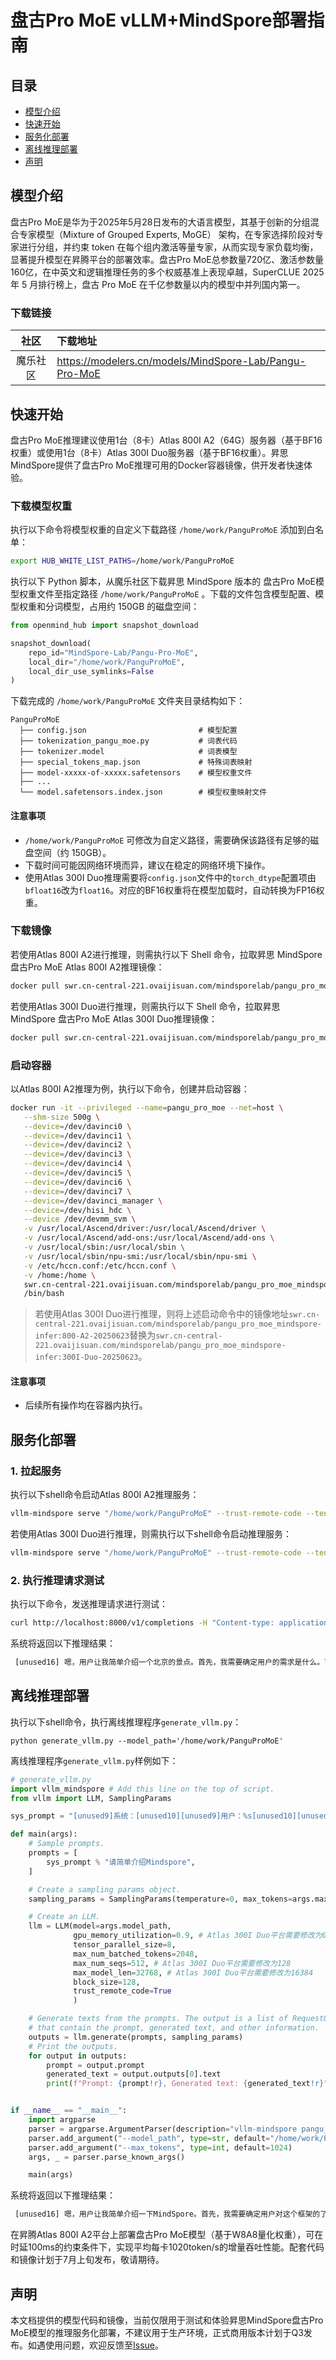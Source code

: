 # 盘古Pro MoE vLLM+MindSpore部署指南

## 目录

- [模型介绍](#模型介绍)
- [快速开始](#快速开始)
- [服务化部署](#服务化部署)
- [离线推理部署](#离线推理部署)
- [声明](#声明)

## 模型介绍

盘古Pro MoE是华为于2025年5月28日发布的大语言模型，其基于创新的分组混合专家模型（Mixture of Grouped Experts, MoGE） 架构，在专家选择阶段对专家进行分组，并约束 token 在每个组内激活等量专家，从而实现专家负载均衡，显著提升模型在昇腾平台的部署效率。盘古Pro MoE总参数量720亿、激活参数量160亿，在中英文和逻辑推理任务的多个权威基准上表现卓越，SuperCLUE 2025 年 5 月排行榜上，盘古 Pro MoE 在千亿参数量以内的模型中并列国内第一。

### 下载链接


|   社区   | 下载地址                                               |
| :------: | :----------------------------------------------------- |
| 魔乐社区 | https://modelers.cn/models/MindSpore-Lab/Pangu-Pro-MoE |

## 快速开始

盘古Pro MoE推理建议使用1台（8卡）Atlas 800I A2（64G）服务器（基于BF16权重）或使用1台（8卡）Atlas 300I Duo服务器（基于BF16权重）。昇思MindSpore提供了盘古Pro MoE推理可用的Docker容器镜像，供开发者快速体验。

### 下载模型权重

执行以下命令将模型权重的自定义下载路径 `/home/work/PanguProMoE` 添加到白名单：

```bash
export HUB_WHITE_LIST_PATHS=/home/work/PanguProMoE
```

执行以下 Python 脚本，从魔乐社区下载昇思 MindSpore 版本的 盘古Pro MoE模型权重文件至指定路径 `/home/work/PanguProMoE` 。下载的文件包含模型配置、模型权重和分词模型，占用约 150GB 的磁盘空间：

```python
from openmind_hub import snapshot_download

snapshot_download(
    repo_id="MindSpore-Lab/Pangu-Pro-MoE",
    local_dir="/home/work/PanguProMoE",
    local_dir_use_symlinks=False
)
```

下载完成的 `/home/work/PanguProMoE` 文件夹目录结构如下：

```text
PanguProMoE
  ├── config.json                         # 模型配置
  ├── tokenization_pangu_moe.py           # 词表代码
  ├── tokenizer.model                     # 词表模型
  ├── special_tokens_map.json             # 特殊词表映射
  ├── model-xxxxx-of-xxxxx.safetensors    # 模型权重文件
  ├── ...
  └── model.safetensors.index.json        # 模型权重映射文件

```

#### 注意事项

- `/home/work/PanguProMoE` 可修改为自定义路径，需要确保该路径有足够的磁盘空间（约 150GB）。
- 下载时间可能因网络环境而异，建议在稳定的网络环境下操作。
- 使用Atlas 300I Duo推理需要将`config.json`文件中的`torch_dtype`配置项由`bfloat16`改为`float16`。对应的BF16权重将在模型加载时，自动转换为FP16权重。

### 下载镜像

若使用Atlas 800I A2进行推理，则需执行以下 Shell 命令，拉取昇思 MindSpore 盘古Pro MoE Atlas 800I A2推理镜像：

```bash
docker pull swr.cn-central-221.ovaijisuan.com/mindsporelab/pangu_pro_moe_mindspore-infer:800-A2-20250623
```

若使用Atlas 300I Duo进行推理，则需执行以下 Shell 命令，拉取昇思 MindSpore 盘古Pro MoE Atlas 300I Duo推理镜像：

```bash
docker pull swr.cn-central-221.ovaijisuan.com/mindsporelab/pangu_pro_moe_mindspore-infer:300I-Duo-20250623
```

### 启动容器

以Atlas 800I A2推理为例，执行以下命令，创建并启动容器：

```bash
docker run -it --privileged --name=pangu_pro_moe --net=host \
   --shm-size 500g \
   --device=/dev/davinci0 \
   --device=/dev/davinci1 \
   --device=/dev/davinci2 \
   --device=/dev/davinci3 \
   --device=/dev/davinci4 \
   --device=/dev/davinci5 \
   --device=/dev/davinci6 \
   --device=/dev/davinci7 \
   --device=/dev/davinci_manager \
   --device=/dev/hisi_hdc \
   --device /dev/devmm_svm \
   -v /usr/local/Ascend/driver:/usr/local/Ascend/driver \
   -v /usr/local/Ascend/add-ons:/usr/local/Ascend/add-ons \
   -v /usr/local/sbin:/usr/local/sbin \
   -v /usr/local/sbin/npu-smi:/usr/local/sbin/npu-smi \
   -v /etc/hccn.conf:/etc/hccn.conf \
   -v /home:/home \
   swr.cn-central-221.ovaijisuan.com/mindsporelab/pangu_pro_moe_mindspore-infer:800-A2-20250623 \
   /bin/bash
```

> 若使用Atlas 300I Duo进行推理，则将上述启动命令中的镜像地址`swr.cn-central-221.ovaijisuan.com/mindsporelab/pangu_pro_moe_mindspore-infer:800-A2-20250623`替换为`swr.cn-central-221.ovaijisuan.com/mindsporelab/pangu_pro_moe_mindspore-infer:300I-Duo-20250623`。

#### 注意事项

- 后续所有操作均在容器内执行。

## 服务化部署

### 1. 拉起服务

执行以下shell命令启动Atlas 800I A2推理服务：

```bash
vllm-mindspore serve "/home/work/PanguProMoE" --trust-remote-code --tensor-parallel-size=8 --gpu-memory-utilization=0.9 --max-num-batched-tokens=2048 --max-num-seqs=512 --block-size=128 --max-model-len=32768
```

若使用Atlas 300I Duo进行推理，则需执行以下shell命令启动推理服务：

```bash
vllm-mindspore serve "/home/work/PanguProMoE" --trust-remote-code --tensor-parallel-size=8 --gpu-memory-utilization=0.8 --max-num-batched-tokens=2048 --max-num-seqs=128 --block-size=128 --max-model-len=16384
```

### 2. 执行推理请求测试

执行以下命令，发送推理请求进行测试：

```bash
curl http://localhost:8000/v1/completions -H "Content-type: application/json" -d '{"model": "/home/work/PanguProMoE", "prompt": "[unused9]系统：[unused10][unused9]用户：请简单介绍一个北京的景点[unused10][unused9]助手：", "max_tokens": 1024, "temperature": 0.0}' &
```

系统将返回以下推理结果：

```txt
 [unused16] 嗯，用户让我简单介绍一个北京的景点。首先，我需要确定用户的需求是什么。可能他们计划去北京旅游，或者在做相关的项目，需要快速了解一个景点。用户提到“简单介绍”，所以不需要太详细的信息，但关键点要涵盖到。\n\n接下来，我得选一个北京最有代表性的景点。故宫肯定是首选，因为它不仅是北京的标志性建筑，也是世界文化遗产，知名度高，信息也容易整理。不过，也有可能用户想了解其他景点，比如长城、颐和园或者天坛。但考虑到故宫的综合性，可能更适合作为例子。\n\n然后，我需要确定介绍的结构。通常包括名称、位置、历史背景、主要看点、特色以及参观提示。这样用户能快速获取关键信息。比如故宫的历史背景，从明朝开始，建筑规模，文物收藏，这些都是重点。\n\n还要注意语言简洁，避免使用复杂术语。比如提到“世界最大宫殿建筑群”这样的数据，既准确又易懂。另外，参观提示部分也很重要，比如开放时间和提前预约，这对游客来说很实用。\n\n可能用户没有说出来的深层需求是希望了解如何有效参观故宫，或者有什么特别值得注意的地方。所以除了基本介绍，加入一些实用信息会更好。比如提到最佳参观时间避开节假日，或者推荐路线，但用户要求简单，所以可能不需要太详细。\n\n另外，要检查有没有错误信息。比如故宫的占地面积、房间数量这些数据是否准确。确认无误后，再组织语言，确保流畅自然。最后，用友好的结尾邀请用户进一步提问，增加互动性。 [unused17] 好的！这里为您介绍北京著名的**故宫博物院**（简称故宫）：\n\n**故宫**是中国明清两代的皇家宫殿，位于北京市中心，旧称“紫禁城”，始建于明永乐四年（1406年），历时14年建成。它是世界现存最大、保存最完整的木质结构古建筑群，1987年被列为世界文化遗产。\n\n**主要看点**：  \n1. **建筑群**：以太和殿、中和殿、保和殿为中心，对称布局，体现古代皇家建筑的恢弘与对称美学。  \n2. **文物藏品**：馆藏近200万件文物，包括陶瓷、书画、宫廷器具等，如《清明上河图》真迹曾在此展出。  \n3. **文化体验**：可参与“故宫讲解”或观看《石渠宝笈》等专题展览，感受历史与艺术的交融。  \n\n**特色**：  \n- 占地面积72万平方米，有9999间房屋（实为约8707间）。  \n- 四季景色各异，春天的海棠、秋天的银杏尤为迷人。  \n\n**参观提示**：  \n- 需提前通过官网或小程序预约购票（旺季约60元/人）。  \n- 建议预留半天至一天时间，跟随导览路线深入了解。  \n\n故宫不仅是中国历史的见证，更是全球游客了解中国传统文化的窗口。如果有具体需求，可以进一步探讨哦！
```

## 离线推理部署

执行以下shell命令，执行离线推理程序`generate_vllm.py`：

```shell
python generate_vllm.py --model_path='/home/work/PanguProMoE'
```

离线推理程序`generate_vllm.py`样例如下：

```python
# generate_vllm.py
import vllm_mindspore # Add this line on the top of script.
from vllm import LLM, SamplingParams

sys_prompt = "[unused9]系统：[unused10][unused9]用户：%s[unused10][unused9]助手："

def main(args):
    # Sample prompts.
    prompts = [
        sys_prompt % "请简单介绍Mindspore",
    ]

    # Create a sampling params object.
    sampling_params = SamplingParams(temperature=0, max_tokens=args.max_tokens)

    # Create an LLM.
    llm = LLM(model=args.model_path,
              gpu_memory_utilization=0.9, # Atlas 300I Duo平台需要修改为0.8
              tensor_parallel_size=8,
              max_num_batched_tokens=2048,
              max_num_seqs=512, # Atlas 300I Duo平台需要修改为128
              max_model_len=32768, # Atlas 300I Duo平台需要修改为16384
              block_size=128,
              trust_remote_code=True
              )

    # Generate texts from the prompts. The output is a list of RequestOutput objects
    # that contain the prompt, generated text, and other information.
    outputs = llm.generate(prompts, sampling_params)
    # Print the outputs.
    for output in outputs:
        prompt = output.prompt
        generated_text = output.outputs[0].text
        print(f"Prompt: {prompt!r}, Generated text: {generated_text!r}")


if __name__ == "__main__":
    import argparse
    parser = argparse.ArgumentParser(description="vllm-mindspore pangu_pro_moe demo")
    parser.add_argument("--model_path", type=str, default="/home/work/PanguProMoE")
    parser.add_argument("--max_tokens", type=int, default=1024)
    args, _ = parser.parse_known_args()

    main(args)
```

系统将返回以下推理结果：

```txt
 [unused16] 嗯，用户让我简单介绍一下MindSpore。首先，我需要确定用户对这个框架的了解程度。可能他们听说过TensorFlow或PyTorch，但不太清楚MindSpore有什么不同。我应该先介绍MindSpore的基本信息，比如它是华为开发的，开源的深度学习框架。\n\n接下来，用户可能想知道为什么选择MindSpore而不是其他框架。这时候需要提到它的跨平台特性，支持云端、边缘和移动端，这对现在的AI应用很重要。另外，自动并行和异构计算支持也是华为的优势，特别是结合他们的硬件产品，比如昇腾芯片，这点应该强调。\n\n然后，用户可能关心它的易用性。MindSpore的API设计是否友好，有没有像PyTorch那样的动态图机制，这对开发者来说很重要。还有模型可视化工具，能帮助调试和理解模型结构，这也是一个卖点。\n\n性能方面，自动混合精度和高效推理是关键点，特别是对于企业用户来说，推理速度直接影响应用效果。另外，隐私保护功能，比如联邦学习和差分隐私，可能对处理敏感数据的用户很有用，这也是当前的热点话题。\n\n生态方面，需要提到社区支持和与其他框架的兼容性，比如ONNX和TensorFlow的模型转换，这样用户知道迁移成本不高。最后，适用场景部分，可以举几个例子，比如计算机视觉、自然语言处理，还有华为在边缘计算上的应用，比如手机和物联网设备。\n\n可能用户没有明确说出来的需求是，他们可能在考虑是否从其他框架迁移到MindSpore，或者寻找适合他们项目的框架。所以需要强调MindSpore的优势，比如分布式训练的简便性，跨平台部署，以及华为的硬件支持，这些可能成为他们选择的关键因素。\n\n需要避免使用太多技术术语，保持解释简洁明了。同时，确保覆盖主要特点，让用户有一个全面的了解，但不过于深入细节。最后，总结适用场景，帮助他们判断是否适合他们的需求。 [unused17] MindSpore 是华为公司开发的**开源深度学习框架**，旨在为开发者提供高效、灵活且易于使用的工具，支持人工智能模型的开发、训练和部署。以下是其核心特点和优势：\n\n---\n\n### **核心特性**\n1. **跨平台支持**  \n   - 支持云端、边缘设备（如手机、IoT设备）和云端服务器等多种部署场景，适配华为昇腾（Ascend）芯片、GPU（如英伟达）和CPU。\n   - 提供**异构计算**能力，可自动分配计算资源，优化性能。\n\n2. **自动并行与分布式训练**  \n   - 独创的**自动并行技术**（Auto Parallel），简化大规模分布式训练，提升计算效率。\n   - 支持数据并行、模型并行等多种策略，适合处理复杂模型和大规模数据集。\n\n3. **动态图与静态图融合**  \n   - 结合动态图的灵活性和静态图的优化优势，开发者可通过**Eager模式**（动态图）快速调试，通过**Graph模式**（静态图）提升训练效率。\n\n4. **模型可视化与调试工具**  \n   - 提供模型结构可视化工具（如MindSpore ModelZoo），帮助开发者直观理解模型架构和计算流程。\n\n5. **高效推理与优化**  \n   - 支持自动混合精度（AMP）、算子融合等技术，显著提升推理速度，降低资源消耗。\n\n6. **隐私保护**  \n   - 集成联邦学习、差分隐私等技术，适用于医疗、金融等敏感数据场景。\n\n---\n\n### **优势亮点**\n- **易用性**：API设计简洁，兼容PyTorch、TensorFlow等框架的编程习惯，降低学习成本。\n- **性能优异**：针对华为昇腾芯片深度优化，在昇腾硬件上性能领先。\n- **开源生态**：开放源代码（GitHub托管），拥有活跃社区和丰富的预训练模型库（ModelZoo）。\n- **跨框架兼容**：支持ONNX、TensorFlow模型转换，方便与其他框架协同使用。\n\n---\n\n### **适用场景**\n- **计算机视觉**：图像分类、目标检测、视频分析等。\n- **自然语言处理**：文本生成、机器翻译、情感分析等。\n- **语音处理**：语音识别、语音合成。\n- **边缘AI**：轻量化模型部署到手机、无人机等设备。\n- **科学研究**：如药物研发、气象预测等领域的数值模拟。\n\n---\n\n### **华为生态协同**\nMindSpore 与华为云（ModelArts）、昇腾AI处理器（Ascend）深度集成，提供端到端的AI解决方案，尤其适合需要高性能计算和低延迟部署的场景。\n\n如果需要快速上手，可以参考官方文档和示例代码：[MindSpore官网](https://www.mindspore.cn/)。
```

在昇腾Atlas 800I A2平台上部署盘古Pro MoE模型（基于W8A8量化权重），可在时延100ms的约束条件下，实现平均每卡1020token/s的增量吞吐性能。配套代码和镜像计划于7月上旬发布，敬请期待。

## 声明

本文档提供的模型代码和镜像，当前仅限用于测试和体验昇思MindSpore盘古Pro MoE模型的推理服务化部署，不建议用于生产环境，正式商用版本计划于Q3发布。如遇使用问题，欢迎反馈至[Issue](https://gitee.com/mindspore/vllm-mindspore/issues/new)。
